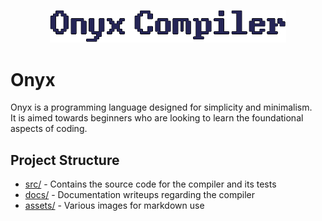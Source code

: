 <p align="center">
    <img src="assets/onyx-logo.png" width="75%" />
</p>

# Onyx
Onyx is a programming language designed for simplicity and minimalism.  
It is aimed towards beginners who are looking to learn the foundational aspects of coding.

## Project Structure
- [src/](src) - Contains the source code for the compiler and its tests
- [docs/](docs) - Documentation writeups regarding the compiler
- [assets/](assets) - Various images for markdown use

